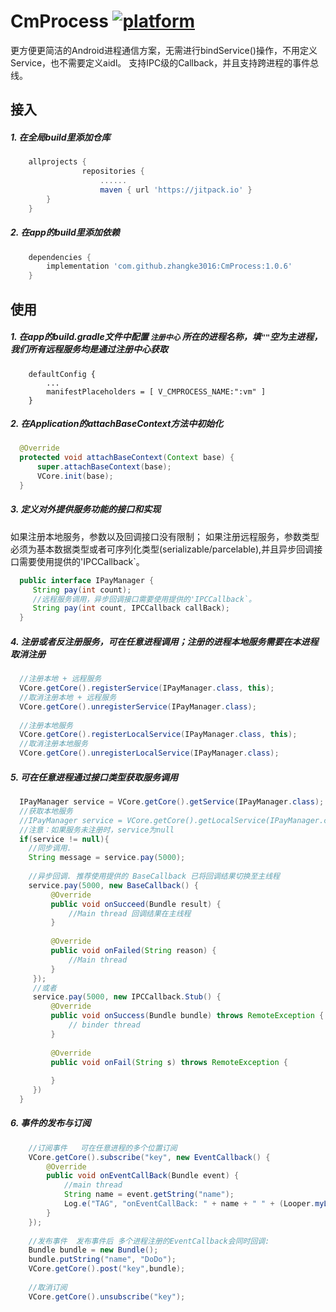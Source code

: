 # CmProcess [![platform](https://img.shields.io/badge/platform-android-brightgreen.svg)](https://developer.android.com/index.html)

更方便更简洁的Android进程通信方案，无需进行bindService()操作，不用定义Service，也不需要定义aidl。
支持IPC级的Callback，并且支持跨进程的事件总线。

## 接入
##### 1. 在全局build里添加仓库
```groovy
    allprojects {
                repositories {
                    ......
                    maven { url 'https://jitpack.io' }
        }
    }
```
##### 2. 在app的build里添加依赖
```groovy
    dependencies {
        implementation 'com.github.zhangke3016:CmProcess:1.0.6'
    }
```
## 使用
##### 1. 在app的build.gradle文件中配置 `注册中心` 所在的进程名称，填`""`空为主进程，我们所有远程服务均是通过注册中心获取
```
    defaultConfig {
        ...
        manifestPlaceholders = [ V_CMPROCESS_NAME:":vm" ]
    }
```
##### 2. 在Application的attachBaseContext方法中初始化
```java
  @Override
  protected void attachBaseContext(Context base) {
      super.attachBaseContext(base);
      VCore.init(base);
  }
```
##### 3. 定义对外提供服务功能的接口和实现
   如果注册本地服务，参数以及回调接口没有限制；
   如果注册远程服务，参数类型必须为基本数据类型或者可序列化类型(serializable/parcelable),并且异步回调接口需要使用提供的'IPCCallback`。
```java
  public interface IPayManager {
     String pay(int count);
     //远程服务调用，异步回调接口需要使用提供的'IPCCallback`。
     String pay(int count, IPCCallback callBack);
  }
```
##### 4. 注册或者反注册服务，可在任意进程调用；注册的进程本地服务需要在本进程取消注册
```java
  //注册本地 + 远程服务
  VCore.getCore().registerService(IPayManager.class, this);
  //取消注册本地 + 远程服务
  VCore.getCore().unregisterService(IPayManager.class);
  
  //注册本地服务
  VCore.getCore().registerLocalService(IPayManager.class, this);
  //取消注册本地服务
  VCore.getCore().unregisterLocalService(IPayManager.class);
```
##### 5. 可在任意进程通过接口类型获取服务调用
```java
  IPayManager service = VCore.getCore().getService(IPayManager.class);
  //获取本地服务
  //IPayManager service = VCore.getCore().getLocalService(IPayManager.class);
  //注意：如果服务未注册时，service为null
  if(service != null){
    //同步调用.
    String message = service.pay(5000);
    
    //异步回调. 推荐使用提供的 BaseCallback 已将回调结果切换至主线程
    service.pay(5000, new BaseCallback() {
         @Override
         public void onSucceed(Bundle result) {
             //Main thread 回调结果在主线程
         }
    
         @Override
         public void onFailed(String reason) {
             //Main thread
         }
     });
     //或者
     service.pay(5000, new IPCCallback.Stub() {
         @Override
         public void onSuccess(Bundle bundle) throws RemoteException {
             // binder thread
         }
         
         @Override
         public void onFail(String s) throws RemoteException {
         
         }
     })
  }
```
##### 6. 事件的发布与订阅
```java
    //订阅事件   可在任意进程的多个位置订阅
    VCore.getCore().subscribe("key", new EventCallback() {
        @Override
        public void onEventCallBack(Bundle event) {
            //main thread
            String name = event.getString("name");
            Log.e("TAG", "onEventCallBack: " + name + " " + (Looper.myLooper() == Looper.getMainLooper()));
        }
    });
    
    //发布事件  发布事件后 多个进程注册的EventCallback会同时回调:
    Bundle bundle = new Bundle();
    bundle.putString("name", "DoDo");
    VCore.getCore().post("key",bundle);
    
    //取消订阅 
    VCore.getCore().unsubscribe("key");
```

